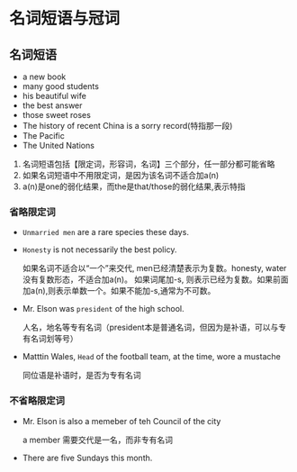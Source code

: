 # 名词短语与冠词

## 名词短语
- a new book
- many good students
- his beautiful wife
- the best answer
- those sweet roses
- The history of recent China is a sorry record(特指那一段)
- The Pacific
- The United Nations

1. 名词短语包括【限定词，形容词，名词】三个部分，任一部分都可能省略
2. 如果名词短语中不用限定词，是因为该名词不适合加a(n)
3. a(n)是one的弱化结果，而the是that/those的弱化结果,表示特指


### 省略限定词
- `Unmarried men` are a rare species these days.
- `Honesty` is not necessarily the best policy.

	如果名词不适合以“一个”来交代, men已经清楚表示为复数。honesty, water没有复数形态，不适合加a(n)。
	如果词尾加-s, 则表示已经为复数。如果前面加a(n),则表示单数一个。如果不能加-s,通常为不可数。

- Mr. Elson was `president` of the high school.

	人名，地名等专有名词（president本是普通名词，但因为是补语，可以与专有名词划等号）
		
- Matttin Wales, `Head` of the football team, at the time, wore a mustache
	
	同位语是补语时，是否为专有名词
	
### 不省略限定词
- Mr. Elson is also a memeber of teh Council of the city

	a member 需要交代是一名，而非专有名词
	
- There are five Sundays this month.

